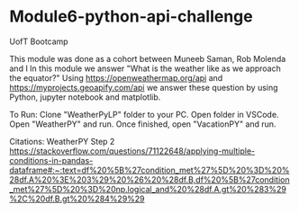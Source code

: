 # Module6-python-api-challenge
UofT Bootcamp

This module was done as a cohort between Muneeb Saman, Rob Molenda and I 
In this module we answer "What is the weather like as we approach the equator?"
Using https://openweathermap.org/api and https://myprojects.geoapify.com/api we answer these question by using Python, jupyter notebook and matplotlib.

To Run:
Clone "WeatherPyLP" folder to your PC.
Open folder in VSCode.
Open "WeatherPY" and run.
Once finished, open "VacationPY" and run.

Citations:
WeatherPY Step 2
https://stackoverflow.com/questions/71122648/applying-multiple-conditions-in-pandas-dataframe#:~:text=df%20%5B%27condition_met%27%5D%20%3D%20%28df.A%20%3E%203%29%20%26%20%28df.B,df%20%5B%27condition_met%27%5D%20%3D%20np.logical_and%20%28df.A.gt%20%283%29%2C%20df.B.gt%20%284%29%29
